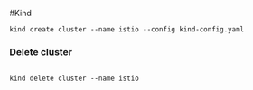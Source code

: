 
#Kind
```shell
kind create cluster --name istio --config kind-config.yaml
```



### Delete cluster
```shell

kind delete cluster --name istio
```
